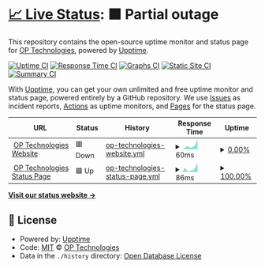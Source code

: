 # [📈 Live Status](https://OP-Technologies.github.io/status): <!--live status--> **🟧 Partial outage**

This repository contains the open-source uptime monitor and status page for [OP Technologies](https://OP-Technologies.github.io/status), powered by [Upptime](https://github.com/upptime/upptime).

[![Uptime CI](https://github.com/OP-Technologies/status/workflows/Uptime%20CI/badge.svg)](https://github.com/OP-Technologies/status/actions?query=workflow%3A%22Uptime+CI%22)
[![Response Time CI](https://github.com/OP-Technologies/status/workflows/Response%20Time%20CI/badge.svg)](https://github.com/OP-Technologies/status/actions?query=workflow%3A%22Response+Time+CI%22)
[![Graphs CI](https://github.com/OP-Technologies/status/workflows/Graphs%20CI/badge.svg)](https://github.com/OP-Technologies/status/actions?query=workflow%3A%22Graphs+CI%22)
[![Static Site CI](https://github.com/OP-Technologies/status/workflows/Static%20Site%20CI/badge.svg)](https://github.com/OP-Technologies/status/actions?query=workflow%3A%22Static+Site+CI%22)
[![Summary CI](https://github.com/OP-Technologies/status/workflows/Summary%20CI/badge.svg)](https://github.com/OP-Technologies/status/actions?query=workflow%3A%22Summary+CI%22)

With [Upptime](https://upptime.js.org), you can get your own unlimited and free uptime monitor and status page, powered entirely by a GitHub repository. We use [Issues](https://github.com/OP-Technologies/status/issues) as incident reports, [Actions](https://github.com/OP-Technologies/status/actions) as uptime monitors, and [Pages](https://OP-Technologies.github.io/status) for the status page.

<!--start: status pages-->
<!-- This summary is generated by Upptime (https://github.com/upptime/upptime) -->
<!-- Do not edit this manually, your changes will be overwritten -->
<!-- prettier-ignore -->
| URL | Status | History | Response Time | Uptime |
| --- | ------ | ------- | ------------- | ------ |
| <img alt="" src="https://icons.duckduckgo.com/ip3/op-technologies.github.io.ico" height="13"> [OP Technologies Website](https://OP-Technologies.github.io) | 🟥 Down | [op-technologies-website.yml](https://github.com/OP-Technologies/status/commits/HEAD/history/op-technologies-website.yml) | <details><summary><img alt="Response time graph" src="./graphs/op-technologies-website/response-time-week.png" height="20"> 60ms</summary><br><a href="https://OP-Technologies.github.io/status/history/op-technologies-website"><img alt="Response time 71" src="https://img.shields.io/endpoint?url=https%3A%2F%2Fraw.githubusercontent.com%2FOP-Technologies%2Fstatus%2FHEAD%2Fapi%2Fop-technologies-website%2Fresponse-time.json"></a><br><a href="https://OP-Technologies.github.io/status/history/op-technologies-website"><img alt="24-hour response time 86" src="https://img.shields.io/endpoint?url=https%3A%2F%2Fraw.githubusercontent.com%2FOP-Technologies%2Fstatus%2FHEAD%2Fapi%2Fop-technologies-website%2Fresponse-time-day.json"></a><br><a href="https://OP-Technologies.github.io/status/history/op-technologies-website"><img alt="7-day response time 60" src="https://img.shields.io/endpoint?url=https%3A%2F%2Fraw.githubusercontent.com%2FOP-Technologies%2Fstatus%2FHEAD%2Fapi%2Fop-technologies-website%2Fresponse-time-week.json"></a><br><a href="https://OP-Technologies.github.io/status/history/op-technologies-website"><img alt="30-day response time 64" src="https://img.shields.io/endpoint?url=https%3A%2F%2Fraw.githubusercontent.com%2FOP-Technologies%2Fstatus%2FHEAD%2Fapi%2Fop-technologies-website%2Fresponse-time-month.json"></a><br><a href="https://OP-Technologies.github.io/status/history/op-technologies-website"><img alt="1-year response time 71" src="https://img.shields.io/endpoint?url=https%3A%2F%2Fraw.githubusercontent.com%2FOP-Technologies%2Fstatus%2FHEAD%2Fapi%2Fop-technologies-website%2Fresponse-time-year.json"></a></details> | <details><summary><a href="https://OP-Technologies.github.io/status/history/op-technologies-website">0.00%</a></summary><a href="https://OP-Technologies.github.io/status/history/op-technologies-website"><img alt="All-time uptime 42.71%" src="https://img.shields.io/endpoint?url=https%3A%2F%2Fraw.githubusercontent.com%2FOP-Technologies%2Fstatus%2FHEAD%2Fapi%2Fop-technologies-website%2Fuptime.json"></a><br><a href="https://OP-Technologies.github.io/status/history/op-technologies-website"><img alt="24-hour uptime 0.00%" src="https://img.shields.io/endpoint?url=https%3A%2F%2Fraw.githubusercontent.com%2FOP-Technologies%2Fstatus%2FHEAD%2Fapi%2Fop-technologies-website%2Fuptime-day.json"></a><br><a href="https://OP-Technologies.github.io/status/history/op-technologies-website"><img alt="7-day uptime 0.00%" src="https://img.shields.io/endpoint?url=https%3A%2F%2Fraw.githubusercontent.com%2FOP-Technologies%2Fstatus%2FHEAD%2Fapi%2Fop-technologies-website%2Fuptime-week.json"></a><br><a href="https://OP-Technologies.github.io/status/history/op-technologies-website"><img alt="30-day uptime 0.00%" src="https://img.shields.io/endpoint?url=https%3A%2F%2Fraw.githubusercontent.com%2FOP-Technologies%2Fstatus%2FHEAD%2Fapi%2Fop-technologies-website%2Fuptime-month.json"></a><br><a href="https://OP-Technologies.github.io/status/history/op-technologies-website"><img alt="1-year uptime 42.71%" src="https://img.shields.io/endpoint?url=https%3A%2F%2Fraw.githubusercontent.com%2FOP-Technologies%2Fstatus%2FHEAD%2Fapi%2Fop-technologies-website%2Fuptime-year.json"></a></details>
| <img alt="" src="https://icons.duckduckgo.com/ip3/op-technologies.github.io.ico" height="13"> [OP Technologies Status Page](https://OP-Technologies.github.io/status) | 🟩 Up | [op-technologies-status-page.yml](https://github.com/OP-Technologies/status/commits/HEAD/history/op-technologies-status-page.yml) | <details><summary><img alt="Response time graph" src="./graphs/op-technologies-status-page/response-time-week.png" height="20"> 86ms</summary><br><a href="https://OP-Technologies.github.io/status/history/op-technologies-status-page"><img alt="Response time 80" src="https://img.shields.io/endpoint?url=https%3A%2F%2Fraw.githubusercontent.com%2FOP-Technologies%2Fstatus%2FHEAD%2Fapi%2Fop-technologies-status-page%2Fresponse-time.json"></a><br><a href="https://OP-Technologies.github.io/status/history/op-technologies-status-page"><img alt="24-hour response time 148" src="https://img.shields.io/endpoint?url=https%3A%2F%2Fraw.githubusercontent.com%2FOP-Technologies%2Fstatus%2FHEAD%2Fapi%2Fop-technologies-status-page%2Fresponse-time-day.json"></a><br><a href="https://OP-Technologies.github.io/status/history/op-technologies-status-page"><img alt="7-day response time 86" src="https://img.shields.io/endpoint?url=https%3A%2F%2Fraw.githubusercontent.com%2FOP-Technologies%2Fstatus%2FHEAD%2Fapi%2Fop-technologies-status-page%2Fresponse-time-week.json"></a><br><a href="https://OP-Technologies.github.io/status/history/op-technologies-status-page"><img alt="30-day response time 68" src="https://img.shields.io/endpoint?url=https%3A%2F%2Fraw.githubusercontent.com%2FOP-Technologies%2Fstatus%2FHEAD%2Fapi%2Fop-technologies-status-page%2Fresponse-time-month.json"></a><br><a href="https://OP-Technologies.github.io/status/history/op-technologies-status-page"><img alt="1-year response time 80" src="https://img.shields.io/endpoint?url=https%3A%2F%2Fraw.githubusercontent.com%2FOP-Technologies%2Fstatus%2FHEAD%2Fapi%2Fop-technologies-status-page%2Fresponse-time-year.json"></a></details> | <details><summary><a href="https://OP-Technologies.github.io/status/history/op-technologies-status-page">100.00%</a></summary><a href="https://OP-Technologies.github.io/status/history/op-technologies-status-page"><img alt="All-time uptime 100.00%" src="https://img.shields.io/endpoint?url=https%3A%2F%2Fraw.githubusercontent.com%2FOP-Technologies%2Fstatus%2FHEAD%2Fapi%2Fop-technologies-status-page%2Fuptime.json"></a><br><a href="https://OP-Technologies.github.io/status/history/op-technologies-status-page"><img alt="24-hour uptime 100.00%" src="https://img.shields.io/endpoint?url=https%3A%2F%2Fraw.githubusercontent.com%2FOP-Technologies%2Fstatus%2FHEAD%2Fapi%2Fop-technologies-status-page%2Fuptime-day.json"></a><br><a href="https://OP-Technologies.github.io/status/history/op-technologies-status-page"><img alt="7-day uptime 100.00%" src="https://img.shields.io/endpoint?url=https%3A%2F%2Fraw.githubusercontent.com%2FOP-Technologies%2Fstatus%2FHEAD%2Fapi%2Fop-technologies-status-page%2Fuptime-week.json"></a><br><a href="https://OP-Technologies.github.io/status/history/op-technologies-status-page"><img alt="30-day uptime 100.00%" src="https://img.shields.io/endpoint?url=https%3A%2F%2Fraw.githubusercontent.com%2FOP-Technologies%2Fstatus%2FHEAD%2Fapi%2Fop-technologies-status-page%2Fuptime-month.json"></a><br><a href="https://OP-Technologies.github.io/status/history/op-technologies-status-page"><img alt="1-year uptime 100.00%" src="https://img.shields.io/endpoint?url=https%3A%2F%2Fraw.githubusercontent.com%2FOP-Technologies%2Fstatus%2FHEAD%2Fapi%2Fop-technologies-status-page%2Fuptime-year.json"></a></details>

<!--end: status pages-->

[**Visit our status website →**](https://OP-Technologies.github.io/status)

## 📄 License

- Powered by: [Upptime](https://github.com/upptime/upptime)
- Code: [MIT](./LICENSE) © [OP Technologies](https://OP-Technologies.github.io/status)
- Data in the `./history` directory: [Open Database License](https://opendatacommons.org/licenses/odbl/1-0/)
